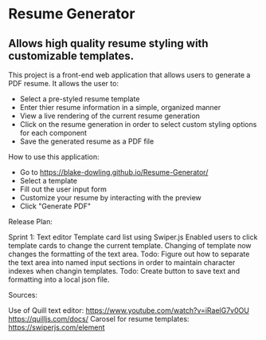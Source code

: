 # Resume Generator

## Allows high quality resume styling with customizable templates.

This project is a front-end web application that allows users to generate a PDF resume. It allows the user to:

* Select a pre-styled resume template
* Enter thier resume information in a simple, organized manner
* View a live rendering of the current resume generation
* Click on the resume generation in order to select custom styling options for each component
* Save the generated resume as a PDF file

How to use this application:

* Go to https://blake-dowling.github.io/Resume-Generator/
* Select a template
* Fill out the user input form
* Customize your resume by interacting with the preview
* Click "Generate PDF"

Release Plan:

Sprint 1:
Text editor
Template card list using Swiper.js
Enabled users to click template cards to change the current template.
Changing of template now changes the formatting of the text area.
Todo: Figure out how to separate the text area into named input sections in order to maintain character indexes when changin templates.
Todo: Create button to save text and formatting into a local json file.


Sources:

Use of Quill text editor:
https://www.youtube.com/watch?v=iRaelG7v0OU
https://quilljs.com/docs/
Carosel for resume templates:
https://swiperjs.com/element
